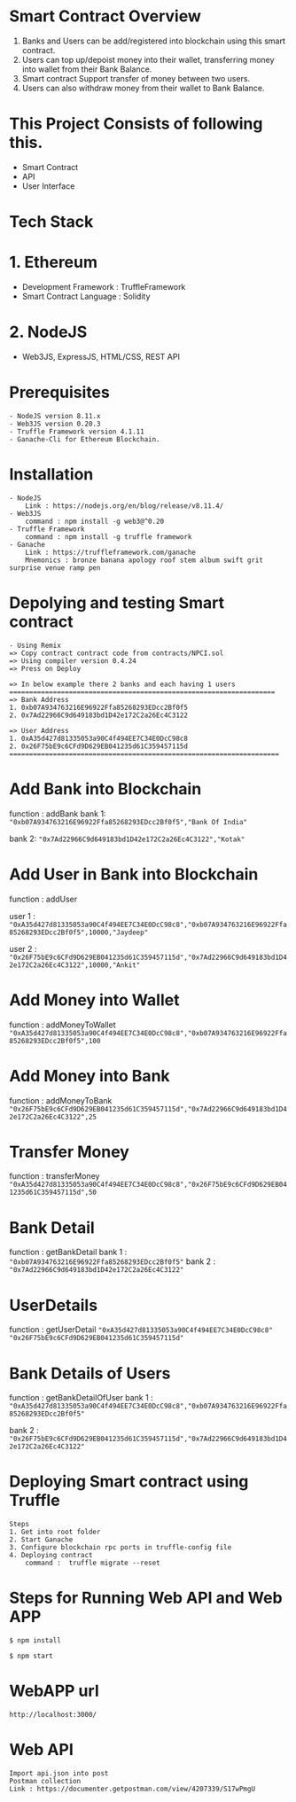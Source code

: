 # Smart Contract Overview

1. Banks and Users can be add/registered into blockchain using this smart contract.
2. Users can top up/depoist money into their wallet, transferring money into wallet from their Bank Balance.
3. Smart contract Support transfer of money between two users.
4. Users can also withdraw money from their wallet to Bank Balance.

# This Project Consists of following this.

 - Smart Contract
 - API
 - User Interface

# Tech Stack
# 1. Ethereum 
   - Development Framework : TruffleFramework
   - Smart Contract Language : Solidity
# 2. NodeJS
   - Web3JS, ExpressJS, HTML/CSS, REST API


# Prerequisites
    - NodeJS version 8.11.x
    - Web3JS version 0.20.3
    - Truffle Framework version 4.1.11
    - Ganache-Cli for Ethereum Blockchain.

# Installation
    - NodeJS
        Link : https://nodejs.org/en/blog/release/v8.11.4/
    - Web3JS
        command : npm install -g web3@^0.20
    - Truffle Framework
        command : npm install -g truffle framework
    - Ganache
        Link : https://truffleframework.com/ganache
        Mnemonics : bronze banana apology roof stem album swift grit surprise venue ramp pen

# Depolying and testing Smart contract
    - Using Remix
    => Copy contract contract code from contracts/NPCI.sol
    => Using compiler version 0.4.24
    => Press on Deploy

    => In below example there 2 banks and each having 1 users
    ===================================================================
    => Bank Address 
    1. 0xb07A934763216E96922Ffa85268293EDcc2Bf0f5
    2. 0x7Ad22966C9d649183bd1D42e172C2a26Ec4C3122

    => User Address 
    1. 0xA35d427d81335053a90C4f494EE7C34E0DcC98c8
    2. 0x26F75bE9c6CFd9D629EB041235d61C359457115d
    ====================================================================
# Add Bank into Blockchain

function : addBank
bank 1: `"0xb07A934763216E96922Ffa85268293EDcc2Bf0f5","Bank Of India"`

bank 2: `"0x7Ad22966C9d649183bd1D42e172C2a26Ec4C3122","Kotak"`


# Add User in Bank into Blockchain
function : addUser

user 1 : `"0xA35d427d81335053a90C4f494EE7C34E0DcC98c8","0xb07A934763216E96922Ffa85268293EDcc2Bf0f5",10000,"Jaydeep"`

user 2 : `"0x26F75bE9c6CFd9D629EB041235d61C359457115d","0x7Ad22966C9d649183bd1D42e172C2a26Ec4C3122",10000,"Ankit"`


# Add Money into Wallet
function : addMoneyToWallet 
`"0xA35d427d81335053a90C4f494EE7C34E0DcC98c8","0xb07A934763216E96922Ffa85268293EDcc2Bf0f5",100`

# Add Money into Bank
function : addMoneyToBank
`"0x26F75bE9c6CFd9D629EB041235d61C359457115d","0x7Ad22966C9d649183bd1D42e172C2a26Ec4C3122",25`


# Transfer Money
function : transferMoney
`"0xA35d427d81335053a90C4f494EE7C34E0DcC98c8","0x26F75bE9c6CFd9D629EB041235d61C359457115d",50`

# Bank Detail
function : getBankDetail
bank 1 : `"0xb07A934763216E96922Ffa85268293EDcc2Bf0f5"`
bank 2 : `"0x7Ad22966C9d649183bd1D42e172C2a26Ec4C3122"`

# UserDetails
function : getUserDetail
`"0xA35d427d81335053a90C4f494EE7C34E0DcC98c8"`
`"0x26F75bE9c6CFd9D629EB041235d61C359457115d"`


# Bank Details of Users
function : getBankDetailOfUser
bank 1 : `"0xA35d427d81335053a90C4f494EE7C34E0DcC98c8","0xb07A934763216E96922Ffa85268293EDcc2Bf0f5"`

bank 2 : `"0x26F75bE9c6CFd9D629EB041235d61C359457115d","0x7Ad22966C9d649183bd1D42e172C2a26Ec4C3122"`

# Deploying Smart contract using Truffle

    Steps
    1. Get into root folder 
    2. Start Ganache
    3. Configure blockchain rpc ports in truffle-config file
    4. Deploying contract 
        command :  truffle migrate --reset

# Steps for Running Web API and Web APP

 `$ npm install `
 
 `$ npm start `

# WebAPP url 
    http://localhost:3000/

# Web API
    Import api.json into post
    Postman collection 
    Link : https://documenter.getpostman.com/view/4207339/S17wPmgU
    












